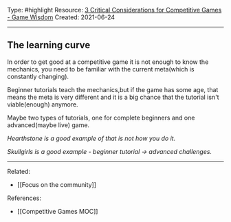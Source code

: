 Type: #highlight 
Resource: [3 Critical Considerations for Competitive Games - Game Wisdom](http://game-wisdom.com/critical/competitive-games)
Created: 2021-06-24

---
## The learning curve 
In order to get good at a competitive game it is not enough to know the mechanics, you need to be familiar with the current meta(which is constantly changing).

Beginner tutorials teach the mechanics,but if the game has some age, that means the meta is very different and it is a big chance that the tutorial isn't viable(enough)
anymore.

Maybe two types of tutorials, one for complete beginners and one advanced(maybe live) game.

*Hearthstone is a good example of that is not how you do it.*

*Skullgirls is a good example - beginner tutorial -> advanced challenges.*

---
Related:
- [[Focus on the community]]

References:
- [[Competitive Games MOC]]


